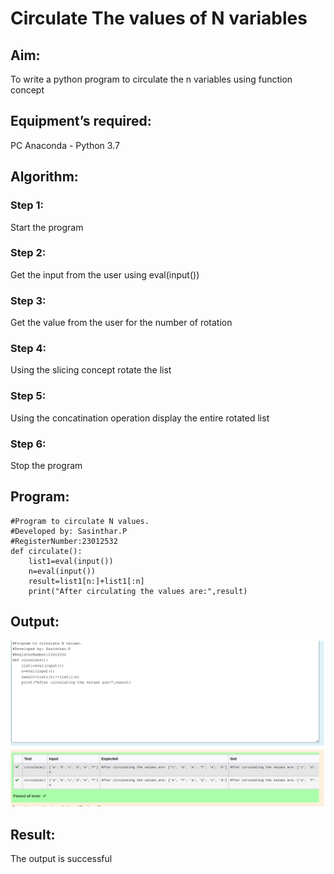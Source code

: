 # Circulate The values of N variables
## Aim:
To write a python program to circulate the n variables using function concept
## Equipment’s required:
PC
Anaconda - Python 3.7
## Algorithm: 
### Step 1:
Start the program
### Step 2: 
Get the input from the user using eval(input())
### Step 3: 
Get the value from the user for the number of rotation
### Step 4: 
Using the slicing concept rotate the list
### Step 5: 
Using the concatination operation display the entire rotated list
### Step 6: 
Stop the program
## Program:
```
#Program to circulate N values.
#Developed by: Sasinthar.P
#RegisterNumber:23012532
def circulate():
    list1=eval(input())
    n=eval(input())
    result=list1[n:]+list1[:n]
    print("After circulating the values are:",result)
```
## Output:
![output](Circulateoutput.png)
## Result:
The output is successful
